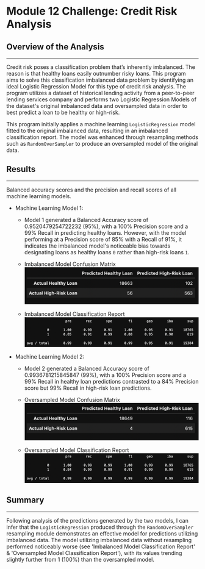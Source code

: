 # Module 12 Challenge: Credit Risk Analysis


## Overview of the Analysis
---

Credit risk poses a classification problem that’s inherently imbalanced. The reason is that healthy loans easily outnumber risky loans. This program aims to solve this classification imbalanced data problem by identifying an ideal Logistic Regression Model for this type of credit risk analysis. The program utilizes a dataset of historical lending activity from a peer-to-peer lending services company and performs two Logistic Regression Models of the dataset's original imbalanced data and oversampled data in order to best predict a loan to be healthy or high-risk.

This program initially applies a machine learning `LogisticRegression` model fitted to the original imbalanced data, resulting in an imbalanced classification report. The model was enhanced through resampling methods such as `RandomOverSampler` to produce an oversampled model of the original data.


## Results
---

Balanced accuracy scores and the precision and recall scores of all machine learning models.

* Machine Learning Model 1:
  * Model 1 generated a Balanced Accuracy score of 0.9520479254722232 (95%), with a 100% Precision score and a 99% Recall in predicting healthy loans. However, with the model performing at a Precision score of 85% with a Recall of 91%, it indicates the imbalanced model's noticeable bias towards designating loans as healthy loans `0` rather than high-risk loans `1`.

  * Imbalanced Model Confusion Matrix
  ![imbalanced_confusion_matrix](Images/imbalanced-confusion-matrix.png)

  * Imbalanced Model Classification Report
  ![imbalanced_classification_report](Images/imbalanced-class-report.png)



* Machine Learning Model 2:
  * Model 2 generated a Balanced Accuracy score of 0.9936781215845847 (99%), with a 100% Precision score and a 99% Recall in healthy loan predictions contrasted to a 84% Precision score but 99% Recall in high-risk loan predictions.

  * Oversampled Model Confusion Matrix
  ![oversampled_confusion_matrix](Images/oversampled-confusion-matrix.png)

  * Oversampled Model Classification Report
  ![oversampled_classification_report](Images/oversampled-class-report.png)
   

## Summary
---
Following analysis of the predictions generated by the two models, I can infer that the `LogisticRegression` produced through the `RandomOverSampler` resampling module demonstrates an effective model for predictions utilizing imbalanced data. The model utilizing imbalanced data without resampling performed noticeably worse (see 'Imbalanced Model Classification Report' & 'Oversampled Model Classification Report'), with its values trending slightly further from 1 (100%) than the oversampled model. 

